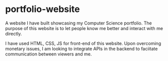 # portfolio-website
A website I have built showcasing my Computer Science portfolio. The purpose of this website is to let people know me better and interact with me directly. 

I have used HTML, CSS, JS for front-end of this website. 
Upon overcoming monetary issues, I am looking to integrate APIs in the backend to faciitate communication between viewers and me. 
